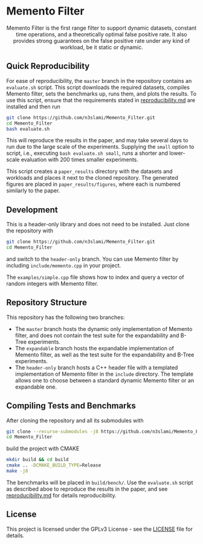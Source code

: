 # Memento Filter

<p align="center">
Memento Filter is the first range filter to support dynamic datasets, constant
time operations, and a theoretically optimal false positive rate. It also
provides strong guarantees on the false positive rate under any kind of
workload, be it static or dynamic. 
</p>

## Quick Reproducibility
For ease of reproducibility, the `master` branch in the repository contains an
`evaluate.sh` script. This script downloads the required datasets, compiles
Memento filter, sets the benchmarks up, runs them, and plots the results. To
use this script, ensure that the requirements stated in
[reproducibility.md](bench/reproducibility.md) are installed and then run
```bash
git clone https://github.com/n3slami/Memento_Filter.git
cd Memento_Filter
bash evaluate.sh
```
This will reproduce the results in the paper, and may take several days to run
due to the large scale of the experiments. Supplying the `small` option to
script, i.e., executing `bash evaluate.sh small`, runs a shorter and
lower-scale evaluation with 200 times smaller experiments.

This script creates a `paper_results` directory with the datasets and workloads
and places it next to the cloned repository. The generated figures are placed
in `paper_results/figures`, where each is numbered similarly to the paper.

## Development

This is a header-only library and does not need to be installed. Just clone the
repository with
```bash
git clone https://github.com/n3slami/Memento_Filter.git
cd Memento_Filter
```
and switch to the `header-only` branch. You can use Memento filter by including
`include/memento.cpp` in your project.

The `examples/simple.cpp` file shows how to index and query a vector of random
integers with Memento filter.

## Repository Structure
This repository has the following two branches:
- The `master` branch hosts the dynamic only implementation of Memento filter,
  and does not contain the test suite for the expandability and B-Tree
  experiments.
- The `expandable` branch hosts the expandable implementation of Memento
  filter, as well as the test suite for the expandability and B-Tree
  experiments.
- The `header-only` branch hosts a C++ header file with a templated
  implementation of Memento filter in the `include` directory. The template
  allows one to choose between a standard dynamic Memento filter or an
  expandable one.

## Compiling Tests and Benchmarks

After cloning the repository and all its submodules with
```bash
git clone --recurse-submodules -j8 https://github.com/n3slami/Memento_Filter.git
cd Memento_Filter
```
build the project with CMAKE
```bash
mkdir build && cd build
cmake .. -DCMAKE_BUILD_TYPE=Release
make -j8
```
The benchmarks will be placed in `build/bench/`. Use the `evaluate.sh` script
as described aboe to reproduce the results in the paper, and see
[reproducibility.md](bench/reproducibility.md) for details reproducibility.

## License

This project is licensed under the GPLv3 License - see the [LICENSE](LICENSE)
file for details.


